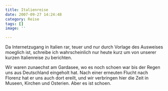 ```yaml
---
title: Italienreise
date: 2007-09-27 14:24:48
category: Reise
tags: []
image: ''

---
```


Da Internetzugang in Italien rar, teuer und nur durch Vorlage des Ausweises moeglich ist, schreibe ich wahrscheinlich nur heute kurz um von unserer kurzen Italienreise zu berichten.  

  

Wir waren zunaechst am Gardasee, wo es noch schoen war bis der Regen uns aus Deutschland eingeholt hat. Nach einer erneuten Flucht nach Florenz hat er uns auch dort ereilt, und wir verbringen hier die Zeit in Museen, Kirchen und Osterien. Aber es ist schoen.
